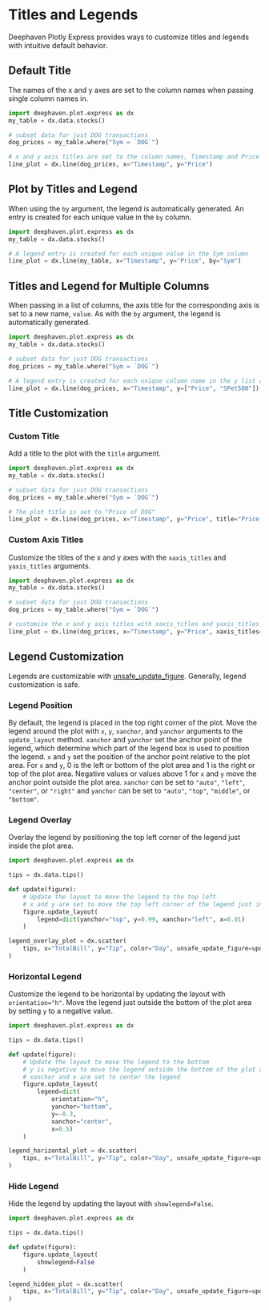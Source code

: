 # Titles and Legends

Deephaven Plotly Express provides ways to customize titles and legends with intuitive default behavior.

## Default Title

The names of the x and y axes are set to the column names when passing single column names in.

```python order=line_plot,my_table
import deephaven.plot.express as dx
my_table = dx.data.stocks()

# subset data for just DOG transactions
dog_prices = my_table.where("Sym = `DOG`")

# x and y axis titles are set to the column names, Timestamp and Price
line_plot = dx.line(dog_prices, x="Timestamp", y="Price")
```

## Plot by Titles and Legend

When using the `by` argument, the legend is automatically generated.
An entry is created for each unique value in the `by` column.

```python order=line_plot,my_table
import deephaven.plot.express as dx
my_table = dx.data.stocks()

# A legend entry is created for each unique value in the Sym column
line_plot = dx.line(my_table, x="Timestamp", y="Price", by="Sym")
```

## Titles and Legend for Multiple Columns

When passing in a list of columns, the axis title for the corresponding axis is set to a new name, `value`.
As with the `by` argument, the legend is automatically generated.

```python order=line_plot,my_table
import deephaven.plot.express as dx
my_table = dx.data.stocks()

# subset data for just DOG transactions
dog_prices = my_table.where("Sym = `DOG`")

# A legend entry is created for each unique column name in the y list and the y axis title is set to "value"
line_plot = dx.line(dog_prices, x="Timestamp", y=["Price", "SPet500"])
```

## Title Customization

### Custom Title

Add a title to the plot with the `title` argument.

```python order=line_plot,my_table
import deephaven.plot.express as dx
my_table = dx.data.stocks()

# subset data for just DOG transactions
dog_prices = my_table.where("Sym = `DOG`")

# The plot title is set to "Price of DOG"
line_plot = dx.line(dog_prices, x="Timestamp", y="Price", title="Price of DOG")
```

### Custom Axis Titles

Customize the titles of the x and y axes with the `xaxis_titles` and `yaxis_titles` arguments.

```python order=line_plot,my_table
import deephaven.plot.express as dx
my_table = dx.data.stocks()

# subset data for just DOG transactions
dog_prices = my_table.where("Sym = `DOG`")

# customize the x and y axis titles with xaxis_titles and yaxis_titles
line_plot = dx.line(dog_prices, x="Timestamp", y="Price", xaxis_titles="Timestamp of Transaction", yaxis_titles="Price of DOG")
```

## Legend Customization

Legends are customizable with [unsafe_update_figure](unsafe-update-figure.md). Generally, legend customization is safe.

### Legend Position

By default, the legend is placed in the top right corner of the plot.
Move the legend around the plot with `x`, `y`, `xanchor`, and `yanchor` arguments to the `update_layout` method.
`xanchor` and `yanchor` set the anchor point of the legend, which determine which part of the legend box is used to position the legend.
`x` and `y` set the position of the anchor point relative to the plot area.
For `x` and `y`, 0 is the left or bottom of the plot area and 1 is the right or top of the plot area.
Negative values or values above 1 for `x` and `y` move the anchor point outside the plot area.
`xanchor` can be set to `"auto"`, `"left"`, `"center"`, or `"right"` and `yanchor` can be set to `"auto"`, `"top"`, `"middle"`, or `"bottom"`.

### Legend Overlay

Overlay the legend by positioning the top left corner of the legend just inside the plot area.

```python order=legend_overlay_plot,tips
import deephaven.plot.express as dx

tips = dx.data.tips()

def update(figure):
    # Update the layout to move the legend to the top left
    # x and y are set to move the top left corner of the legend just inside the plot area
    figure.update_layout(
        legend=dict(yanchor="top", y=0.99, xanchor="left", x=0.01)
    )

legend_overlay_plot = dx.scatter(
    tips, x="TotalBill", y="Tip", color="Day", unsafe_update_figure=update
)
```

### Horizontal Legend

Customize the legend to be horizontal by updating the layout with `orientation="h"`.
Move the legend just outside the bottom of the plot area by setting `y` to a negative value.

```python order=legend_horizontal_plot,tips
import deephaven.plot.express as dx

tips = dx.data.tips()

def update(figure):
    # Update the layout to move the legend to the bottom
    # y is negative to move the legend outside the bottom of the plot area
    # xanchor and x are set to center the legend
    figure.update_layout(
        legend=dict(
            orientation="h",
            yanchor="bottom",
            y=-0.3,
            xanchor="center",
            x=0.5)
    )

legend_horizontal_plot = dx.scatter(
    tips, x="TotalBill", y="Tip", color="Day", unsafe_update_figure=update
)
```

### Hide Legend

Hide the legend by updating the layout with `showlegend=False`.

```python order=legend_hidden_plot,tips
import deephaven.plot.express as dx

tips = dx.data.tips()

def update(figure):
    figure.update_layout(
        showlegend=False
    )

legend_hidden_plot = dx.scatter(
    tips, x="TotalBill", y="Tip", color="Day", unsafe_update_figure=update
)
```
